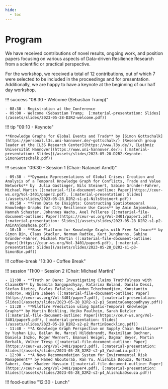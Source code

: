 ```yaml
---
hide:
  - toc
---
```

# Program

We have received contributions of novel results, ongoing work, and position papers focusing on various aspects of Data-driven Resilience Research from a scientific or practical perspective.

For the workshop, we received a total of 12 contributions, out of which 7 were selected to be included in the proceedings and for presentation.
Additionally, we are happy to have a keynote at the beginning of our half day workshop.

!!! success "08:30 - Welcome (Sebastian Tramp)"

    - 08:30 - Registration at the Conference
    - 09:00 - Welcome (Sebastian Tramp;  [:material-presentation: Slides](/assets/slides/2023-05-28-D2R2-welcome.pdf))

!!! tip "09:10 - Keynote"

    **Knowledge Graphs for Global Events and Trade** by [Simon Gottschalk](https://personal.l3s.uni-hannover.de/~gottschalk/) (Research group leader at the [L3S Research Center](https://www.l3s.de/), [Leibniz Universität Hannover](https://www.uni-hannover.de/); [:material-presentation: Slides](/assets/slides/2023-05-28-D2R2-Keynote-SimonGottschalk.pdf))

!!! session "09:30 - Session 1 (Chair: Natanael Arndt)"

    - 09:30 - **Dynamic Representations of Global Crises: Creation and Analysis of a Temporal Knowledge Graph for Conflicts, Trade and Value Networks** by  Julia Gastinger, Nils Steinert, Sabine Gründer-Fahrer, Michael Martin ([:material-file-document-outline: Paper](https://ceur-ws.org/Vol-3401/paper2.pdf), [:material-presentation: Slides](/assets/slides/2023-05-28_D2R2-s1-p1-NilsSteinert.pdf))
    - 09:50 - **From Data to Insights: Constructing Spatiotemporal Knowledge Graphs for City Resilience Use Cases** by Amin Anjomshoaa, Hannah Schuster, Johannes Wachs, Axel Polleres ([:material-file-document-outline: Paper](https://ceur-ws.org/Vol-3401/paper1.pdf), [:material-presentation: Slides](/assets/slides/2023-05-28_D2R2-s1-p2-AminAnjomshoaa.pdf))
    - 10:10 - **Base Platform for Knowledge Graphs with Free Software** by Simon Bin, Claus Stadler, Norman Radtke, Kurt Junghanns, Sabine Gründer-Fahrer, Michael Martin ([:material-file-document-outline: Paper](https://ceur-ws.org/Vol-3401/paper6.pdf), [:material-presentation: Slides](/assets/slides/2023-05-28_D2R2-s1-p3-SimonBin.pdf))

!!! coffee-break "10:30 - Coffee Break"

!!! session "11:00 - Session 2 (Chair: Michael Martin)"

    - 11:00 - **Truth or Dare: Investigating Claims Truthfulness with ClaimsKG** by Susmita Gangopadhyay, Katarina Boland, Danilo Dessí, Stefan Dietze, Pavlos Fafalios, Andon Tchechmedjiev, Konstantin Todorov, Hajira Jabeen ([:material-file-document-outline: Paper](https://ceur-ws.org/Vol-3401/paper7.pdf), [:material-presentation: Slides](/assets/slides/2023-05-28_D2R2-s2-p1_SusmitaGangopadhyay.pdf))
    - 11:20 - **Wildfire Prediction using Spatio-Temporal Knowledge Graphs** by Martin Böckling, Heiko Paulheim, Sarah Detzler ([:material-file-document-outline: Paper](https://ceur-ws.org/Vol-3401/paper5.pdf), [:material-presentation: Slides](/assets/slides/2023-05-28_D2R2-s2-p2_MartinBoeckling.pdf))
    - 11:40 - **A Knowledge Graph Perspective on Supply Chain Resilience** by Yushan Liu, Bailan He, Marcel Hildebrandt, Maximilian Buchner, Daniela Inzko, Roger Wernert, Emanuel Weigel, Dagmar Beyer, Martin Berbalk, Volker Tresp ([:material-file-document-outline: Paper](https://ceur-ws.org/Vol-3401/paper3.pdf), [:material-presentation: Slides](/assets/slides/2023-05-28_D2R2-s2-p3_YushanLiu.pdf))
    - 12:00 - **A News Recommendation System for Environmental Risk Management** by Hamed Aboutorab, Ran Yu, Alishiba Dsouza, Morteza Saberi, Omar Khadeer Hussain ([:material-file-document-outline: Paper](https://ceur-ws.org/Vol-3401/paper4.pdf), [:material-presentation: Slides](/assets/slides/2023-05-28_D2R2-s2-p4_AlishibaDsouza.pdf))

!!! food-outline "12:30 - Lunch"
